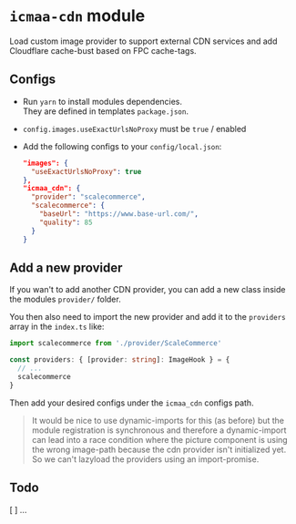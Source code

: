 # `icmaa-cdn` module

Load custom image provider to support external CDN services and add Cloudflare cache-bust based on FPC cache-tags.

## Configs

* Run `yarn` to install modules dependencies.  
  They are defined in templates `package.json`.

* `config.images.useExactUrlsNoProxy` must be `true` / enabled 

* Add the following configs to your `config/local.json`:
  ```json
  "images": {
    "useExactUrlsNoProxy": true
  },
  "icmaa_cdn": {
    "provider": "scalecommerce",
    "scalecommerce": {
      "baseUrl": "https://www.base-url.com/",
      "quality": 85
    }
  }
  ```

## Add a new provider

If you wan't to add another CDN provider, you can add a new class inside the modules `provider/` folder.

You then also need to import the new provider and add it to the `providers` array in the `index.ts` like:
```ts
import scalecommerce from './provider/ScaleCommerce'

const providers: { [provider: string]: ImageHook } = {
  // ...
  scalecommerce
}
```

Then add your desired configs under the `icmaa_cdn` configs path.

> It would be nice to use dynamic-imports for this (as before) but the module registration is synchronous and therefore a dynamic-import can lead into a race condition where the picture component is using the wrong image-path because the cdn provider isn't initialized yet. So we can't lazyload the providers using an import-promise.

## Todo

[ ] ...
